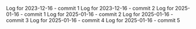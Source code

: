 Log for 2023-12-16 - commit 1
Log for 2023-12-16 - commit 2
Log for 2025-01-16 - commit 1
Log for 2025-01-16 - commit 2
Log for 2025-01-16 - commit 3
Log for 2025-01-16 - commit 4
Log for 2025-01-16 - commit 5
